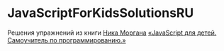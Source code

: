 # JavaScriptForKidsSolutionsRU
Решения упражнений из книги [Ника Моргана](https://github.com/skilldrick) [«JavaScript для детей. Самоучитель по программированию.»](https://www.nostarch.com/javascriptforkids)
